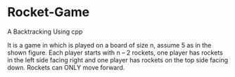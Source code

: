 # Rocket-Game

A Backtracking Using cpp

It is a game in which is played on a board of size n, assume 5 as in the shown
figure. Each player starts with n – 2 rockets, one player has rockets in the left side facing right and one
player has rockets on the top side facing down. Rockets can ONLY move forward. 